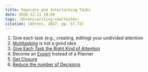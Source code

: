 ```yaml
---
title: Separate and Interlocking Tasks
date: 2020-12-11 19:50
tags: :Ahrens:writing:smartnotes:
citation: (Ahrens, 2017, pp. 57-73)
---
```

1.  Give each task (e.g., creating, editing) your undivided attention
2.  [Multitasking](202012101955) is not a good idea
3.  [Give Each Task the Right Kind of Attention](202012121147.md)
4.  Become an [Expert](202012102004) Instead of a Planner
5.  [Get Closure](202012121144.md)
6.  [Reduce the number of Decisions](202012111857.md)
